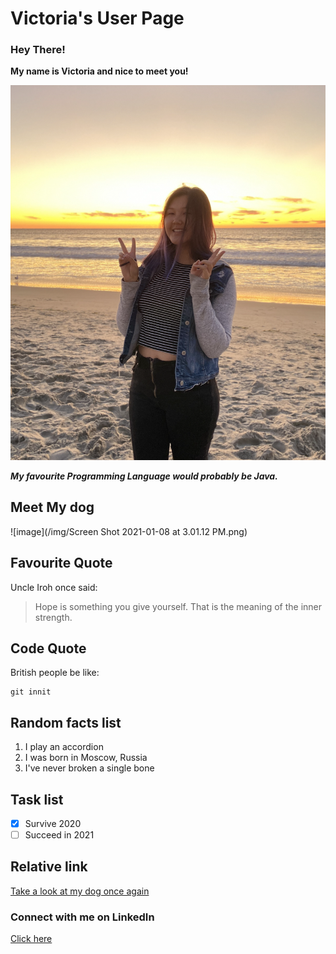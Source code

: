 # Victoria's User Page
### Hey There!
**My name is Victoria and nice to meet you!**

![image](/img/IMG_0524.jpeg)

***My favourite Programming Language would probably be Java.***

## Meet My dog

![image](/img/Screen Shot 2021-01-08 at 3.01.12 PM.png)

## Favourite Quote
Uncle Iroh once said:
> Hope is something you give yourself. That is the meaning of the inner strength.

## Code Quote
British people be like:

```
git innit

```
## Random facts list

1. I play an accordion
2. I was born in Moscow, Russia
3. I've never broken a single bone

## Task list
- [x] Survive 2020
- [ ] Succeed in 2021

## Relative link
[Take a look at my dog once again](#meet-my-dog)

### Connect with me on LinkedIn
[Click here](https://www.linkedin.com/in/victoria-edeeva/)


